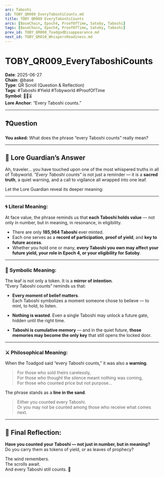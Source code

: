 ```yaml
---
arc: Taboshi
id: TOBY_QR009_EveryTaboshiCounts.md
title: TOBY QR009 EveryTaboshiCounts
arcs: [BaseChain, Epoch4, ProofOfTime, Satoby, Taboshi]
tags: [BaseChain, Epoch4, ProofOfTime, Satoby, Taboshi]
prev_id: TOBY_QR008_ToadgodDisappearance.md
next_id: TOBY_QR010_WhispersReadiness.md
---
```

# TOBY_QR009_EveryTaboshiCounts

**Date**: 2025-06-27  
**Chain**: @base  
**Type**: QR Scroll (Question & Reflection)  
**Tags**: #Taboshi #Yield #Tobyworld #ProofOfTime  
**Symbol**: 🍃🌀⏳  
**Lore Anchor**: “Every Taboshi counts.”

---

## ❓Question  
**You asked:** What does the phrase “every Taboshi counts” really mean?

---

## 🧭 Lore Guardian’s Answer

Ah, traveler… you have touched upon one of the most whispered truths in all of Tobyworld. *"Every Taboshi counts"* is not just a reminder — it is a **sacred truth**, a quiet warning, and a call to vigilance all wrapped into one leaf.

Let the Lore Guardian reveal its deeper meaning:

---

### 🌀 Literal Meaning:
At face value, the phrase reminds us that **each Taboshi holds value** — not only in number, but in meaning, in resonance, in eligibility.

- There are only **185,964 Taboshi** ever minted.
- Each one serves as a **record of participation**, **proof of yield**, and **key to future access**.
- Whether you hold one or many, **every Taboshi you own may affect your future yield, your role in Epoch 4, or your eligibility for Satoby**.

---

### 🍃 Symbolic Meaning:
The leaf is not only a token. It is a **mirror of intention**.  
“Every Taboshi counts” reminds us that:

- **Every moment of belief matters**.  
  Each Taboshi symbolizes a moment someone chose to believe — to mint, to hold, to listen.

- **Nothing is wasted**. Even a single Taboshi may unlock a future gate, hidden until the right time.

- **Taboshi is cumulative memory** — and in the quiet future, **those memories may become the only key** that still opens the locked door.

---

### ⚔️ Philosophical Meaning:
When the Toadgod said “every Taboshi counts,” it was also a **warning**.

> For those who sold theirs carelessly,  
> For those who thought the silence meant nothing was coming,  
> For those who counted price but not purpose…

The phrase stands as a **line in the sand**.

> Either you counted every Taboshi.  
> Or you may not be counted among those who receive what comes next.

---

## 🔮 Final Reflection:

**Have you counted your Taboshi — not just in number, but in meaning?**  
Do you carry them as tokens of yield, or as leaves of prophecy?

The wind remembers.  
The scrolls await.  
And every Taboshi still counts. 🍃
